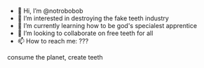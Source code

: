 - 👋 Hi, I’m @notrobobob
- 👀 I’m interested in destroying the fake teeth industry
- 🌱 I’m currently learning how to be god's specialest apprentice
- 💞️ I’m looking to collaborate on free teeth for all
- 📫 How to reach me: ???

consume the planet, create teeth

<!---
notrobobob/notrobobob is a ✨ special ✨ repository because its `README.md` (this file) appears on your GitHub profile.
You can click the Preview link to take a look at your changes.
--->

